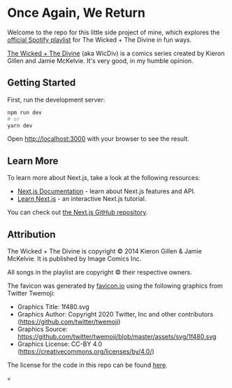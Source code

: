 # Once Again, We Return

Welcome to the repo for this little side project of mine, which explores the [official Spotify playlist](https://open.spotify.com/playlist/11LAaVMMhxPfSp4i2b6JRJ?si=5e49jfJAT3a6oI-GVlRyCA) for The Wicked + The Divine in fun ways.

[The Wicked + The Divine](https://www.wicdiv.com/) (aka WicDiv) is a comics series created by Kieron Gillen and Jamie McKelvie. It's very good, in my humble opinion.

## Getting Started

First, run the development server:

```bash
npm run dev
# or
yarn dev
```

Open [http://localhost:3000](http://localhost:3000) with your browser to see the result.

## Learn More

To learn more about Next.js, take a look at the following resources:

- [Next.js Documentation](https://nextjs.org/docs) - learn about Next.js features and API.
- [Learn Next.js](https://nextjs.org/learn) - an interactive Next.js tutorial.

You can check out [the Next.js GitHub repository](https://github.com/vercel/next.js/).

## Attribution

The Wicked + The Divine is copyright :copyright: 2014 Kieron Gillen & Jamie McKelvie. It is published by Image Comics Inc.

All songs in the playlist are copyright :copyright: their respective owners.

The favicon was generated by [favicon.io](https://favicon.io/emoji-favicons/skull) using the following graphics from Twitter Twemoji:

- Graphics Title: 1f480.svg
- Graphics Author: Copyright 2020 Twitter, Inc and other contributors (https://github.com/twitter/twemoji)
- Graphics Source: https://github.com/twitter/twemoji/blob/master/assets/svg/1f480.svg
- Graphics License: CC-BY 4.0 (https://creativecommons.org/licenses/by/4.0/)


The license for the code in this repo can be found [here](LICENSE.txt).

:skull: